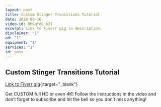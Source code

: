 ```yaml
---
layout: post
title: Custom Stinger Transitions Tutorial
date: 2018-08-16
video-id: RMGqfdQ_k2I
excerpt: Link to Fiverr gig in description.
disclaimer: "1"
ad: "1"
equipment: "1"
services: "1"
id: post
---
```


## Custom Stinger Transitions Tutorial

[Link to Fiverr gig](/stingers){:target="_blank"}

Get CUSTOM full HD or even 4K! Follow the instructions in the video and don’t forget to subscribe and hit the bell so you don’t miss anything!
